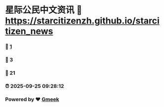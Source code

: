 # 星际公民中文资讯 :link: https://starcitizenzh.github.io/starcitizen_news 
### :page_facing_up: [1](https://starcitizenzh.github.io/starcitizen_news/tag.html) 
### :speech_balloon: 3 
### :hibiscus: 21 
### :alarm_clock: 2025-09-25 09:28:12 
### Powered by :heart: [Gmeek](https://github.com/Meekdai/Gmeek)

